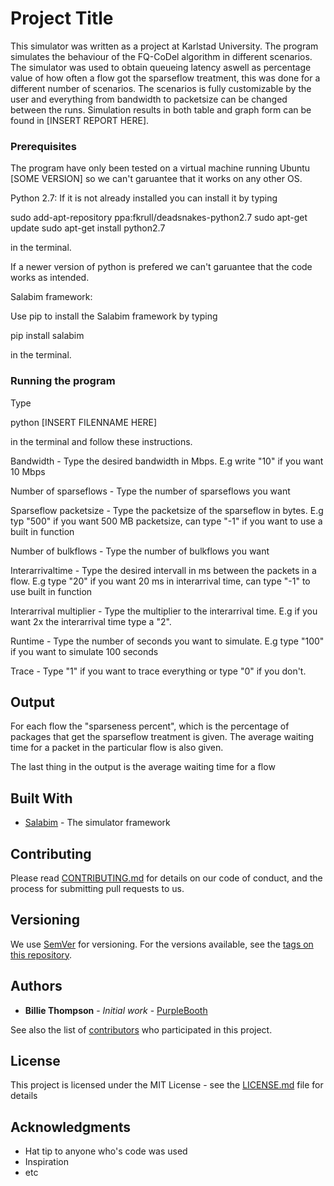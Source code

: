 # Project Title

This simulator was written as a project at Karlstad University. The program simulates the behaviour of the FQ-CoDel algorithm in different scenarios. 
The simulator was used to obtain queueing latency aswell as percentage value of how often a flow got the sparseflow treatment, this was done for a different number of scenarios. 
The scenarios is fully customizable by the user and everything from bandwidth to packetsize can be changed between the runs. Simulation results in
both table and graph form can be found in [INSERT REPORT HERE].


### Prerequisites

The program have only been tested on a virtual machine running Ubuntu [SOME VERSION] so we can't garuantee that it works on any other OS. 

Python 2.7:
If it is not already installed you can install it by typing

sudo add-apt-repository ppa:fkrull/deadsnakes-python2.7
sudo apt-get update 
sudo apt-get install python2.7

in the terminal. 

If a newer version of python is prefered we can't garuantee that the code works as intended. 

Salabim framework:

Use pip to install the Salabim framework by typing

pip install salabim 

in the terminal. 

### Running the program

Type

python [INSERT FILENNAME HERE] 

in the terminal and follow these instructions.
 
Bandwidth - Type the desired bandwidth in Mbps. E.g write "10" if you want 10 Mbps

Number of sparseflows - Type the number of sparseflows you want

Sparseflow packetsize - Type the packetsize of the sparseflow in bytes. E.g typ "500" if you want 500 MB packetsize, can type "-1" if you want to use a 
built in function

Number of bulkflows - Type the number of bulkflows you want

Interarrivaltime - Type the desired intervall in ms between the packets in a flow. E.g type "20" if you want 20 ms in interarrival time, can type "-1" to 
use built in function

Interarrival multiplier - Type the multiplier to the interarrival time. E.g if you want 2x the interarrival time type a "2".

Runtime - Type the number of seconds you want to simulate. E.g type "100" if you want to simulate 100 seconds

Trace - Type "1" if you want to trace everything or type "0" if you don't. 

## Output

For each flow the "sparseness percent", which is the percentage of packages that get the sparseflow treatment is given. 
The average waiting time for a packet in the particular flow is also given. 

The last thing in the output is the average waiting time for a flow





## Built With

* [Salabim](http://www.salabim.org/manual/index.html#) - The simulator framework


## Contributing

Please read [CONTRIBUTING.md](https://gist.github.com/PurpleBooth/b24679402957c63ec426) for details on our code of conduct, and the process for submitting pull requests to us.

## Versioning

We use [SemVer](http://semver.org/) for versioning. For the versions available, see the [tags on this repository](https://github.com/your/project/tags). 

## Authors

* **Billie Thompson** - *Initial work* - [PurpleBooth](https://github.com/PurpleBooth)

See also the list of [contributors](https://github.com/your/project/contributors) who participated in this project.

## License

This project is licensed under the MIT License - see the [LICENSE.md](LICENSE.md) file for details

## Acknowledgments

* Hat tip to anyone who's code was used
* Inspiration
* etc
